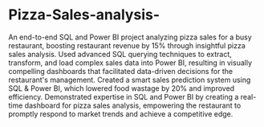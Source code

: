 # Pizza-Sales-analysis-
An end-to-end SQL and Power BI project analyzing pizza sales for a busy restaurant, boosting restaurant revenue by 15% through insightful pizza sales analysis.
 Used advanced SQL querying techniques to extract, transform, and load complex sales data into Power BI, resulting in visually compelling dashboards that facilitated data-driven decisions for the restaurant's management.
 Created a smart sales prediction system using SQL & Power BI, which lowered food wastage by 20% and improved efficiency.
 Demonstrated expertise in SQL and Power BI by creating a real-time dashboard for pizza sales analysis, empowering the restaurant to promptly respond to market trends and achieve a competitive edge.
